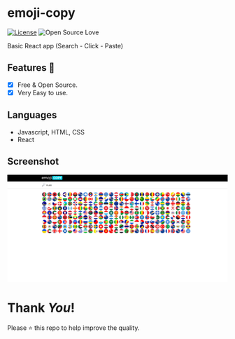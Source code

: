 # emoji-copy
[![License](https://img.shields.io/badge/License-Apache%202.0-blue.svg)](LICENSE)
![Open Source Love](https://badges.frapsoft.com/os/v1/open-source.svg?v=102)

Basic React app (Search - Click - Paste)

## Features :dart:
* [x] Free & Open Source.
* [x] Very Easy to use.

## Languages
* Javascript, HTML, CSS
* React

## Screenshot
![screenshots](screenshot.png)

# Thank _You_!
Please :star: this repo to help improve the quality.


